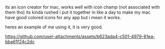 its an icon creator for mac, works well with icon champ (not associated with them tho) its kinda rushed i put it together in like a day to make my mac have good colored icons for any app but i mean it works.

heres an example of me using it, it is very good.

https://github.com/user-attachments/assets/b623ada4-c501-4979-81ea-bba61f24c2dc

